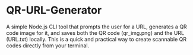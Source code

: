 # QR-URL-Generator
A simple Node.js CLI tool that prompts the user for a URL, generates a QR code image for it, and saves both the QR code (qr_img.png) and the URL (URL.txt) locally. This is a quick and practical way to create scannable QR codes directly from your terminal.
